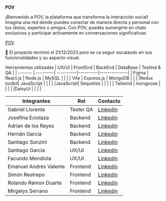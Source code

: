 **POV**

¡Bienvenido a POV, la plataforma que transforma la interacción social! Imagina una red donde puedes conectar de manera directa y personal con tus ídolos, expertos o amigos. Con POV, puedes sumergirte en chats exclusivos y participar activamente en conversaciones significativas

[POV](https://pov-nocountry.netlify.app/)

🏁 El proyecto terminó el 21/12/2023 pero se va seguir escalando en sus funcionalidades y su aspecto visual.

Herramientas utilizadas
| UX/UI   | FrontEnd | BackEnd   | DataBase | Testind & QA |
| ------- | ---------| ----------|----------|--------------|
| Figma   | React.js | Node.js   | MySQL    |              |
|         | Vite     | Express.js | MongoDB |              |
|         |Redux toolkit| JavaScript |      |              |
|         |JavaScript| Sequelize  |          |             |
|         | Tailwind | mongoose   |          |             |
|          |DaisyUi  |            |           |            |



| Integrantes         | Rol               | Contacto            |
| ------------------- | ----------------- | ------------------- |
| Gabriel Llorente    | Tester QA         | [Linkedin](https://www.linkedin.com/in/gabriel-llorente-testing-qa/)|
| Josefina Eciolaza   | Backend           | [Linkedin](https://www.linkedin.com/in/josefinaeciolaza) |
| Adrian de los Reyes | Backend           | [Linkedin](https://www.linkedin.com/in/adriandelosreyess/)|  
| Hernán García       | Backend           | [Linkedin]()|
| Santiago Sonzini    | Backend           | [Linkedin]()|
| Santiago Garcia     | UX/UI             | [Linkedin](https://www.linkedin.com/in/santiagogarciaa/)|
| Facundo Mendiola    | UX/UI             | [Linkedin]()|
| Emanuel Andrés Valente| Frontend        | [Linkedin](https://www.linkedin.com/in/emanuel-valente/?utm_source=share&utm_campaign=share_via&utm_content=profile&utm_medium=android_app) |
| Simón Restrepo      | Frontend          | [Linkedin](https://www.linkedin.com/in/sim%C3%B3n-restrepo-montoya-071244249/)|
| Rolando Ramon Duarte| Frontend          | [Linkedin](https://www.linkedin.com/in/rolando-ramon-duarte-93116b17a/) |
| Mirgelys Serrano    | Frontend          | [Linkedin](https://www.linkedin.com/in/mirgelys-serrano-b232a4106/)|
